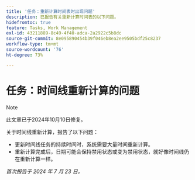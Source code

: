 ```yaml
---
title: '任务：重新计算时间表时出现问题'
description: 已报告有关重新计算时间表的以下问题。
hidefromtoc: true
feature: Tasks, Work Management
exl-id: 43211889-8c49-4f40-adca-2a2922c5b8dc
source-git-commit: 8e095890454b39f046eb8ea2ee9505bdf25c8237
workflow-type: tm+mt
source-wordcount: '76'
ht-degree: 73%

---
```


# 任务：时间线重新计算的问题

>[!NOTE]
>
>此文章已于2024年10月10日修复。

关于时间线重新计算，报告了以下问题：

* 更新时间线任务的持续时间时，系统需要大量时间重新计算。
* 重新计算完成后，日期可能会保持禁用状态或变为禁用状态，就好像时间线仍在重新计算一样。

_首次报告于 2024 年 7 月 23 日。_
